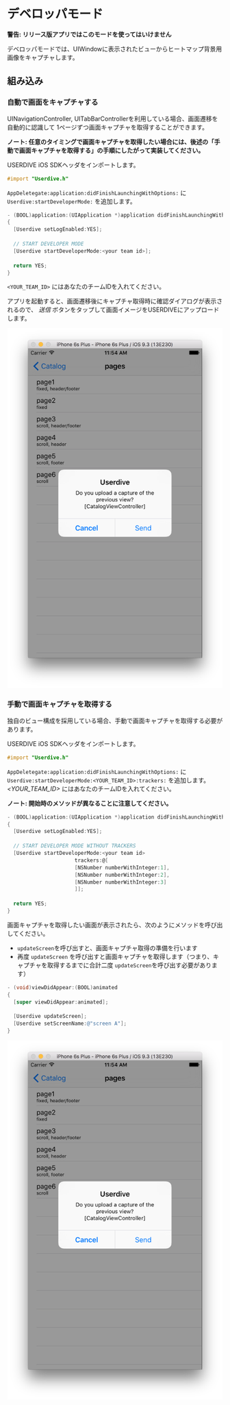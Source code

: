 # デベロッパモード

**警告: リリース版アプリではこのモードを使ってはいけません**

デベロッパモードでは、UIWindowに表示されたビューからヒートマップ背景用画像をキャプチャします。


## 組み込み

### 自動で画面をキャプチャする

UINavigationController, UITabBarControllerを利用している場合、画面遷移を自動的に認識して
1ページずつ画面キャプチャを取得することができます。

**ノート: 任意のタイミングで画面キャプチャを取得したい場合には、後述の「手動で画面キャプチャを取得する」の手順にしたがって実装してください。**

USERDIVE iOS SDKヘッダをインポートします。

```objectivec
#import "Userdive.h"
```

`AppDeletegate:application:didFinishLaunchingWithOptions:` に `Userdive:startDeveloperMode:` を追加します。

```objectivec
- (BOOL)application:(UIApplication *)application didFinishLaunchingWithOptions:(NSDictionary *)launchOptions
{
  [Userdive setLogEnabled:YES];

  // START DEVELOPER MODE
  [Userdive startDeveloperMode:<your team id>];

  return YES;
}
```

`<YOUR_TEAM_ID>` にはあなたのチームIDを入れてください。

アプリを起動すると、画面遷移後にキャプチャ取得時に確認ダイアログが表示されるので、
*送信* ボタンをタップして画面イメージをUSERDIVEにアップロードします。

![sdk_mode_dev_1.png](./files/sdk_mode_dev_1.png)

### 手動で画面キャプチャを取得する

独自のビュー構成を採用している場合、手動で画面キャプチャを取得する必要があります。

USERDIVE iOS SDKヘッダをインポートします。

```objectivec
#import "Userdive.h"
```

`AppDeletegate:application:didFinishLaunchingWithOptions:` に `Userdive:startDeveloperMode:<YOUR_TEAM_ID>:trackers:` を追加します。
*<YOUR_TEAM_ID>* にはあなたのチームIDを入れてください。

**ノート: 開始時のメソッドが異なることに注意してください。**

```objectivec
- (BOOL)application:(UIApplication *)application didFinishLaunchingWithOptions:(NSDictionary *)launchOptions
{
  [Userdive setLogEnabled:YES];

  // START DEVELOPER MODE WITHOUT TRACKERS
  [Userdive startDeveloperMode:<your team id>
                      trackers:@[
                      [NSNumber numberWithInteger:1],
                      [NSNumber numberWithInteger:2],
                      [NSNumber numberWithInteger:3]
                      ]];

  return YES;
}
```

画面キャプチャを取得したい画面が表示されたら、次のようにメソッドを呼び出してください。

- `updateScreen`を呼び出すと、画面キャプチャ取得の準備を行います
- 再度 `updateScreen` を呼び出すと画面キャプチャを取得します（つまり、キャプチャを取得するまでに合計二度 `updateScreen`を呼び出す必要があります）

```objectivec
- (void)viewDidAppear:(BOOL)animated
{
  [super viewDidAppear:animated];

  [Userdive updateScreen];
  [Userdive setScreenName:@"screen A"];
}
```

![sdk_mode_dev_1.png](./files/sdk_mode_dev_1.png)
